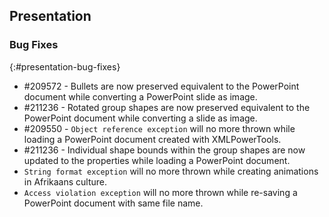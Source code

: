 ## Presentation

### Bug Fixes
{:#presentation-bug-fixes}
* \#209572 - Bullets are now preserved equivalent to the PowerPoint document while converting a PowerPoint slide as image.
* \#211236 - Rotated group shapes are now preserved equivalent to the PowerPoint document while converting a slide as image.
* \#209550 - `Object reference exception` will no more thrown while loading a PowerPoint document created with XMLPowerTools.
* \#211236 - Individual shape bounds within the group shapes are now updated to the properties while loading a PowerPoint document.
* `String format exception` will no more thrown while creating animations in Afrikaans culture.
* `Access violation exception` will no more thrown while re-saving a PowerPoint document with same file name.